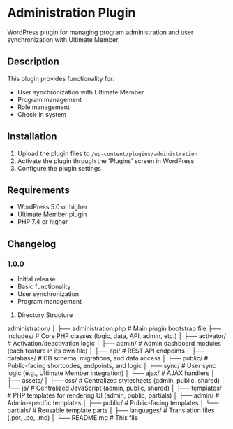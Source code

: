 # Administration Plugin

WordPress plugin for managing program administration and user synchronization with Ultimate Member.

## Description
This plugin provides functionality for:
- User synchronization with Ultimate Member
- Program management
- Role management
- Check-in system

## Installation
1. Upload the plugin files to `/wp-content/plugins/administration`
2. Activate the plugin through the 'Plugins' screen in WordPress
3. Configure the plugin settings

## Requirements
- WordPress 5.0 or higher
- Ultimate Member plugin
- PHP 7.4 or higher

## Changelog
### 1.0.0
- Initial release
- Basic functionality
- User synchronization
- Program management

1. Directory Structure

administration/
│
├── administration.php                # Main plugin bootstrap file
├── includes/                         # Core PHP classes (logic, data, API, admin, etc.)
│   ├── activator/                    # Activation/deactivation logic
│   ├── admin/                        # Admin dashboard modules (each feature in its own file)
│   ├── api/                          # REST API endpoints
│   ├── database/                     # DB schema, migrations, and data access
│   ├── public/                       # Public-facing shortcodes, endpoints, and logic
│   ├── sync/                         # User sync logic (e.g., Ultimate Member integration)
│   └── ajax/                         # AJAX handlers
│
├── assets/
│   ├── css/                          # Centralized stylesheets (admin, public, shared)
│   └── js/                           # Centralized JavaScript (admin, public, shared)
│
├── templates/                        # PHP templates for rendering UI (admin, public, partials)
│   ├── admin/                        # Admin-specific templates
│   ├── public/                       # Public-facing templates
│   └── partials/                     # Reusable template parts
│
├── languages/                        # Translation files (.pot, .po, .mo)
│
└── README.md                         # This file